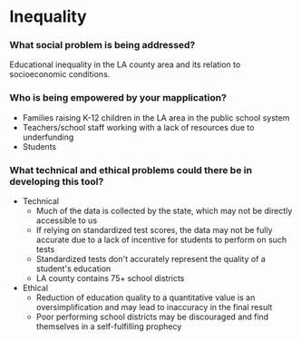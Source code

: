# Inequality

### What social problem is being addressed?

Educational inequality in the LA county area and its relation to socioeconomic conditions.

### Who is being empowered by your mapplication?

- Families raising K-12 children in the LA area in the public school system
- Teachers/school staff working with a lack of resources due to underfunding
- Students

### What technical and ethical problems could there be in developing this tool?

- Technical
  - Much of the data is collected by the state, which may not be directly accessible to us
  - If relying on standardized test scores, the data may not be fully accurate due to a lack of incentive for students to perform on such tests
  - Standardized tests don't accurately represent the quality of a student's education
  - LA county contains 75+ school districts
- Ethical
  - Reduction of education quality to a quantitative value is an oversimplification and may lead to inaccuracy in the final result
  - Poor performing school districts may be discouraged and find themselves in a self-fulfilling prophecy

